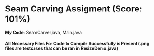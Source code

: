 # Seam Carving Assigment (Score: 101%)
**My Code**: SeamCarver.java, Main.java
#### All Necessary Files For Code to Compile Successfully is Present (.png files are testcases that can be ran in ResizeDemo.java)



